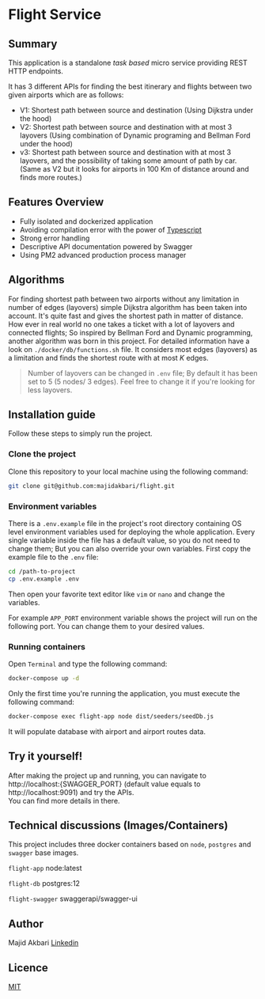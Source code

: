 # Flight Service
## Summary
This application is a standalone _task based_ micro service providing REST HTTP endpoints.

It has 3 different APIs for finding the best itinerary and flights between two given airports which are as follows:

* V1: Shortest path between source and destination (Using Dijkstra under the hood)  
* V2: Shortest path between source and destination with at most 3 layovers (Using combination of Dynamic programing and Bellman Ford under the hood)  
* v3: Shortest path between source and destination with at most 3 layovers, and the possibility of taking some amount of path by car. (Same as V2 but it looks for airports in 100 Km of distance around and finds more routes.) 

## Features Overview
* Fully isolated and dockerized application
* Avoiding compilation error with the power of [Typescript](https://www.typescriptlang.org/)
* Strong error handling
* Descriptive API documentation powered by Swagger
* Using PM2 advanced production process manager

## Algorithms
For finding shortest path between two airports without any limitation in number of edges (layovers) simple Dijkstra algorithm has been taken into account. It's quite fast and gives the shortest path in matter of distance.  
How ever in real world no one takes a ticket with a lot of layovers and connected flights; So inspired by Bellman Ford and Dynamic programming, another algorithm was born in this project. For detailed information have a look on `./docker/db/functions.sh` file. It considers most edges (layovers) as a limitation and finds the shortest route with at most _K_ edges.  
> Number of layovers can be changed in `.env` file; By default it has been set to 5 (5 nodes/ 3 edges). Feel free to change it if you're looking for less layovers.

## Installation guide
Follow these steps to simply run the project.

### Clone the project
Clone this repository to your local machine using the following command:
```bash
git clone git@github.com:majidakbari/flight.git
```

### Environment variables
There is a `.env.example` file in the project's root directory containing OS level environment variables used for deploying the whole application.
Every single variable inside the file has a default value, so you do not need to change them; But you can also override your own variables. First copy the example file to the `.env` file:
```bash
cd /path-to-project
cp .env.example .env
```
Then open your favorite text editor like `vim` or `nano` and change the variables.

For example `APP_PORT` environment variable shows the project will run on the following port. You can change them to your desired values.

### Running containers
Open `Terminal` and type the following command:
```bash
docker-compose up -d 
```

Only the first time you're running the application, you must execute the following command:

```bash
docker-compose exec flight-app node dist/seeders/seedDb.js
```
It will populate database with airport and airport routes data.

## Try it yourself!
After making the project up and running, you can navigate to http://localhost:{SWAGGER_PORT} (default value equals to http://localhost:9091) and try the APIs.  
You can find more details in there.

## Technical discussions (Images/Containers)
This project includes three docker containers based on `node`, `postgres` and `swagger` base images.

`flight-app`
node:latest

`flight-db`
postgres:12

`flight-swagger`
swaggerapi/swagger-ui

## Author
Majid Akbari [Linkedin](https://linkedin.com/in/majid-akbari)

## Licence
[MIT](https://choosealicense.com/licenses/mit/)
